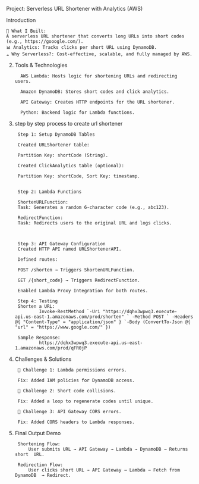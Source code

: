 Project: Serverless URL Shortener with Analytics (AWS)

Introduction
	
 	🎯 What I Built:
	A serverless URL shortener that converts long URLs into short codes (e.g., https://gooogle.com/).
	📊 Analytics: Tracks clicks per short URL using DynamoDB.
	☁️ Why Serverless?: Cost-effective, scalable, and fully managed by AWS.

2. Tools & Technologies

         AWS Lambda: Hosts logic for shortening URLs and redirecting users.

         Amazon DynamoDB: Stores short codes and click analytics.

         API Gateway: Creates HTTP endpoints for the URL shortener.

         Python: Backend logic for Lambda functions.

3. step by step process to create url shortener

		Step 1: Setup DynamoDB Tables

		Created URLShortener table:

		Partition Key: shortCode (String).

		Created ClickAnalytics table (optional):

		Partition Key: shortCode, Sort Key: timestamp.
    

		Step 2: Lambda Functions

		ShortenURLFunction:
		Task: Generates a random 6-character code (e.g., abc123).

		RedirectFunction:
		Task: Redirects users to the original URL and logs clicks.



		Step 3: API Gateway Configuration
		Created HTTP API named URLShortenerAPI.

		Defined routes:

		POST /shorten → Triggers ShortenURLFunction.

		GET /{short_code} → Triggers RedirectFunction.

		Enabled Lambda Proxy Integration for both routes.

		Step 4: Testing
		Shorten a URL:
				Invoke-RestMethod `-Uri "https://dqhx3wpwq3.execute-api.us-east-1.amazonaws.com/prod/shorten" ` -Method POST ` -Headers @{ "Content-Type" = "application/json" } `-Body (ConvertTo-Json @{ "url" = "https://www.google.com/" })
		
		Sample Response:
				https://dqhx3wpwq3.execute-api.us-east-1.amazonaws.com/prod/qFR0jP

4. Challenges & Solutions

		🔧 Challenge 1: Lambda permissions errors.

		Fix: Added IAM policies for DynamoDB access.

		🔧 Challenge 2: Short code collisions.

		Fix: Added a loop to regenerate codes until unique.

		🔧 Challenge 3: API Gateway CORS errors.

		Fix: Added CORS headers to Lambda responses.

6. Final Output Demo

		Shortening Flow:
			User submits URL → API Gateway → Lambda → DynamoDB → Returns short 	URL.

		Redirection Flow:
			User clicks short URL → API Gateway → Lambda → Fetch from DynamoDB 	→ Redirect.



